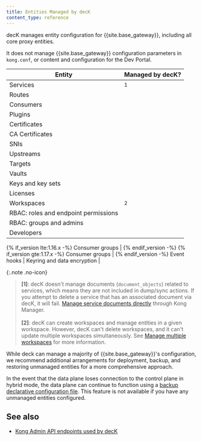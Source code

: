 ```yaml
---
title: Entities Managed by decK
content_type: reference
---
```


decK manages entity configuration for {{site.base_gateway}}, including all core proxy entities.

It does not manage {{site.base_gateway}} configuration parameters in `kong.conf`, or content and configuration for the Dev Portal.


Entity | Managed by decK?
-------|-----------------
Services | <i class="fa fa-check"></i> <sup>1</sup>
Routes | <i class="fa fa-check"></i>
Consumers | <i class="fa fa-check"></i>
Plugins | <i class="fa fa-check"></i>
Certificates |<i class="fa fa-check"></i>
CA Certificates | <i class="fa fa-check"></i>
SNIs | <i class="fa fa-check"></i>
Upstreams | <i class="fa fa-check"></i>
Targets | <i class="fa fa-check"></i>
Vaults | <i class="fa fa-check"></i>
Keys and key sets | <i class="fa fa-times"></i>
Licenses | <i class="fa fa-times"></i>
Workspaces | <i class="fa fa-check"></i> <sup>2</sup>
RBAC: roles and endpoint permissions | <i class="fa fa-check"></i>
RBAC: groups and admins | <i class="fa fa-times"></i>
Developers | <i class="fa fa-times"></i>
{% if_version lte:1.16.x -%}
Consumer groups | <i class="fa fa-times"></i>
{% endif_version -%}
{% if_version gte:1.17.x -%}
Consumer groups | <i class="fa fa-check"></i>
{% endif_version -%}
Event hooks | <i class="fa fa-times"></i>
Keyring and data encryption | <i class="fa fa-times"></i>

{:.note .no-icon}
> **\[1\]**: decK doesn't manage documents (`document_objects`) related to services, which means they are not included in dump/sync actions.
If you attempt to delete a service that has an associated document via decK, it will fail.
[Manage service documents directly](/gateway/latest/kong-enterprise/dev-portal/applications/managing-applications/#add-a-document-to-your-service) through Kong Manager. 
> <br><br>
> **\[2\]**: decK can create workspaces and manage entities in a given workspace. 
However, decK can't delete workspaces, and it can't update multiple workspaces simultaneously.
See [Manage multiple workspaces](/deck/{{page.release}}/guides/kong-enterprise/#manage-multiple-workspaces) for more information.

While deck can manage a majority of {{site.base_gateway}}'s configuration, we recommend additional arrangements for deployment, backup, and restoring unmanaged entities for a more comprehensive approach.

In the event that the data plane loses connection to the control plane in hybrid mode, the data plane can continue to function using a [backup declarative configuration file](/gateway/latest/reference/configuration/#declarative_config). This feature is not available if you have any unmanaged entities configured.

## See also

* [Kong Admin API endpoints used by decK](/deck/{{page.release}}/guides/kong-enterprise/#endpoints-used-by-deck)